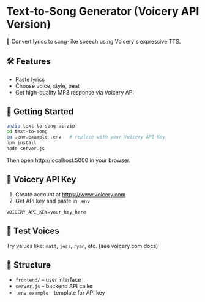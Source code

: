 
# Text‑to‑Song Generator (Voicery API Version)

🎤 Convert lyrics to song-like speech using Voicery's expressive TTS.

## 🛠 Features
- Paste lyrics
- Choose voice, style, beat
- Get high-quality MP3 response via Voicery API

## 🚀 Getting Started

```bash
unzip text-to-song-ai.zip
cd text-to-song
cp .env.example .env   # replace with your Voicery API Key
npm install
node server.js
```

Then open http://localhost:5000 in your browser.

## 🔑 Voicery API Key
1. Create account at https://www.voicery.com
2. Get API key and paste in `.env`

```
VOICERY_API_KEY=your_key_here
```

## 🧪 Test Voices
Try values like: `matt`, `jess`, `ryan`, etc. (see voicery.com docs)

## 📁 Structure
- `frontend/` – user interface
- `server.js` – backend API caller
- `.env.example` – template for API key
